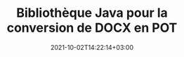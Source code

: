---
############################# Static ############################
layout: "autogen-gist"
date: 2021-10-02T14:22:14+03:00
draft: false
path: "fr/total/java/conversion/docx-to-pot/"
other_out_formats: "PDF DOC DOCX DOCM DOT DOTX DOTM TXT RTF HTML MHTML HTM MHT XLS XLSX XLSM XLSB XLT XLTX XLTM XLAM CSV TSV FODS DIF SXC PPT PPTX PPS PPSX PPSM POT POTX PPTM POTM ODT OTT ODS ODP OTP TIFF JPEG JPG PNG GIF BMP ICO WMF EMF DCM WEBP JP2 EMZ WMZ SVG SVGZ TGA XPS TEX MD PSD PSB EPUB WEB EXCEL IMAGE FODP DICOM"
ad_headline: "Conversion Java DOCX en POT"
ad_description: "API de conversion de documents DOCX vers POT pour Java | Plus de 100 formats de fichiers pris en charge"

############################# Head ############################
head_title: "Convertir DOCX en POT en Java | Bibliothèque de conversion de mots Java"
head_description: "API de conversion de documents de traitement de texte Java. Convertissez DOCX en POT et plus de 100 autres images et formats de fichiers dans des applications Java à l'aide des environnements de développement NetBeans, IntelliJ IDEA et Eclipse."

############################# Header ############################
title: "Bibliothèque Java pour la conversion de DOCX en POT"
description: "Convertissez par programme DOCX en POT dans les applications Java et J2SE à l'aide d'options de manipulation de documents flexibles pour personnaliser l'apparence du document résultant. La bibliothèque de conversion de documents Word convertit avec précision les formats de documents Word en PDF, feuille de calcul Excel, présentation PowerPoint, Photoshop, HTML, eBook, XML, images et de nombreux autres formats de fichiers populaires. Utilisation de plusieurs fonctionnalités de conversion de documents - convertissez l'intégralité du document ou choisissez des pages spécifiques du fichier de document source en fonction des numéros de page ou des plages de pages auto-sélectionnés et convertissez facilement en un format de document pris en charge sans utiliser de logiciel externe."

############################# SubMenu ############################
submenu:
    enable: false

############################# Content ############################
content:
    enable: true
    block:
    - title_left: "Comment convertir DOCX en POT en Java"
      content_left: |
          Effectuez la conversion de fichiers DOCX en POT en Java en trois étapes simples. Affichez le document MHTML converti tel quel ou rendez-le et affichez-le au format HTML sans utiliser de logiciel externe.

          -   Créez une nouvelle instance de la classe **Converter** et chargez le fichier DOCX
          -   Définissez **ConvertOptions** pour le type de document POT
          -   Appelez la méthode **Convert** de l'instance de classe **Converter** pour la conversion en POT
          -   Définir les options du visualiseur HTML
          -   Créez un objet **Viewer** pour afficher le POT converti au format HTML
          
      title_right: "Téléchargements et instructions d'installation"
      content_right: |
          Vous avez besoin des espaces de noms `GroupDocs.Conversion` et `GroupDocs.Viewer` pour convertir les formats de fichiers Word en une large gamme d'images et de types de documents tels que PDF, Microsoft Office (Word, Excel, PowerPoint, Project, Outlook), OpenDocument, HTML et Schémas CAO. Découvrez d'autres [API Java pour les documents Office](https://products.conholdate.com/total/java/) proposés par Conholdate.Total.
          
          Obtenez les fichiers d'assemblage respectifs à partir des [téléchargements](https://downloads.conholdate.com/total/java) ou récupérez l'ensemble du package à partir de [Maven](https://repository.conholdate.com/webapp/#/artifacts/browse/tree/General/repo) pour ajouter `Conholdate.Total for Java` directement dans votre espace de travail.
          
      gisthash: "675fd7fb45acf595fd9f872593eb2899"
      gistfile: "word-to-pdf-conversion.java"

    - title_left: "Ajouter un filigrane à Word et convertir en PDF"
      content_left: |
          Convertissez avec précision des documents Word en PDF en Java, exactement comme le fichier source d'origine et appliquez des filigranes de texte ou d'image aux pages du document converti.

          -   Créer une nouvelle instance de la classe **Converter** pour convertir le document Word DOCX
          -   Instanciez la classe **ConvertOptions** appropriée (PdfConvertOptions, WordProcessingConvertOptions, SpreadsheetConvertOptions)
          -   Créer une nouvelle instance de la classe **WatermarkOptions**
          -   Spécifiez les propriétés du filigrane (couleur, largeur, hauteur, texte, image, etc.)
          -   Définir la propriété **Watermark** de l'instance **ConvertOptions**
          -   Appelez la méthode **Convert** de l'instance de classe **Converter** pour la conversion de Word en PDF
          
      title_right: "Charger et convertir des documents situés à distance"
      content_right: |
          À l'aide de Conholdate.Total pour Java, les développeurs peuvent charger et convertir des documents à partir de divers emplacements distants et de ressources de stockage de documents dans le cloud telles qu'Amazon S3, Microsoft Azure Blob, FTP, un disque local, un flux ou une simple URL. Spécifiez simplement la méthode pour obtenir le flux de documents situé à distance, puis transmettez-le à la classe Converter en tant que constructeur.
          
          Conholdate.Total pour les API Java sont pris en charge sur différents systèmes d'exploitation tels que Windows J2SE, Linux (Ubuntu, OpenSUSE, CentOS et autres), macOS et tout type d'applications Java basées sur les environnements de développement Eclipse, IntelliJ NetBeans, IntelliJ IDEA ou Visual Studio Code.
          
      gisthash: "6999e55b491eea2906d7fefe2e636e33"
      gistfile: "add-watermark-to-word-and-convert-to-pdf.java"
          
    - title_left: "Conversion Word en PDF protégée par mot de passe"
      content_left: |
          Chargez et convertissez avec précision des documents de traitement de texte protégés par mot de passe en PDF dans vos applications basées sur Java - il vous suffit de quelques lignes de code. Les développeurs peuvent également transformer un document Word (DOC ou DOCX) en d'autres formats tels que Web (HTML, MHTML), Images (JPG, PNG TIFF, BMP), Markdown et bien d'autres sans avoir besoin d'installer Microsoft Word.

          -   Créer une nouvelle instance de la classe **Converter** et transmettre le chemin du document source
          -   Instanciez la classe **ConvertOptions** appropriée, par ex. (PdfConvertOptions, WordProcessingConvertOptions, SpreadsheetConvertOptions, etc.)
          -   Appelez la méthode **convert** de l'instance de classe **Converter** et transmettez le nom de fichier du document converti
        
      title_right: "Extraction d'informations sur les documents sources"
      content_right: |
          La fonction d'extraction d'informations sur les documents permet non seulement d'obtenir les informations de base sur le fichier du document source, mais elle prend également en charge l'extraction de certaines informations précieuses spécifiques au format de fichier. Il inclut les dates de début et de fin du projet d'un fichier Microsoft Project, toutes les restrictions d'impression sur un document PDF, la liste des dossiers inclus dans un fichier de données Outlook et les informations sur les calques et les mises en page dans un document CAO.

          Une autre fonctionnalité utile des API Java Conholdate.Total pour la conversion de documents est la détection automatique d'une extension de format de fichier inconnue du document source qui est livrée sous la forme d'un flux d'octets.
          
      gisthash: "35e23082b8fa43502d6784c38947eef1"
      gistfile: "password-protected-word-document-to-pdf-conversion.java"

    - title_left: "Convertir des pages Word spécifiques en PDF en Java"
      content_left: |
          L'API de conversion de documents Java vous permet de choisir des pages sélectionnées dans le document source et de les convertir avec précision au format de document pris en charge. L'exemple de code ci-dessous montre comment convertir les 1ère et 4ème pages d'un document Word en fichier PDF résultant.

          -   Créez une nouvelle instance de la classe **Converter** et chargez le document d'entrée (Word)
          -   Instanciez la classe **ConvertOptions** appropriée, par ex. (PdfConvertOptions, WordProcessingConvertOptions, SpreadsheetConvertOptions, etc.)
          -   Définissez la propriété **setPages** de l'instance **ConvertOptions** et mentionnez le numéro de page spécifique à convertir
          -   Appelez la méthode **convert** de l'instance de classe **Converter** et transmettez le nom de fichier (PDF) pour le document converti
        
      title_right: "Mise en cache des résultats des documents convertis"
      content_right: |
          Dans certains cas, la taille du document converti est plus grande et la conversion prend du temps. La bibliothèque de conversion de documents offre la fonction de mise en cache pour gérer efficacement de telles situations et accélérer le processus de conversion répétitif. Activez l'interface ICache pour qu'elle fonctionne avec l'implémentation du cache personnalisé à l'aide du point d'extension et contrôlez la conversion du cache, comme vous le souhaitez.

          Le résultat de la conversion est enregistré sur le lecteur local par défaut, mais tout type de stockage de cache peut être pris en charge en implémentant les interfaces appropriées telles qu'Amazon S3, Dropbox, Google Drive, Windows Azure, Reddis ou tout autre.
          
      gisthash: "98e5756c4d2150212f5abd2eb2067059"
      gistfile: "convert-specific-word-document-pages-to-pdf.java"
############################# About Formats ############################
about_formats:
    enable: false
############################# More Formats ############################
more_formats:
    enable: true
    auto: false
    other_out_formats: PDF DOC DOCX DOCM DOT DOTX DOTM TXT RTF HTML MHTML HTM MHT XLS XLSX XLSM XLSB XLT XLTX XLTM XLAM CSV TSV FODS DIF SXC PPT PPTX PPS PPSX PPSM POT POTX PPTM POTM ODT OTT ODS ODP OTP TIFF JPEG JPG PNG GIF BMP ICO WMF EMF DCM WEBP JP2 EMZ WMZ SVG SVGZ TGA XPS TEX MD PSD PSB EPUB WEB EXCEL IMAGE FODP DICOM
############################# Back to top ###############################
back_to_top:
  enable: true
---